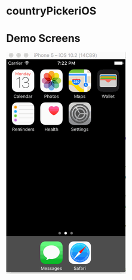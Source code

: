 # countryPickeriOS


# Demo Screens

![alt tag](https://github.com/tesark/countryPickerIOS/blob/master/Choose%20Country.gif)
